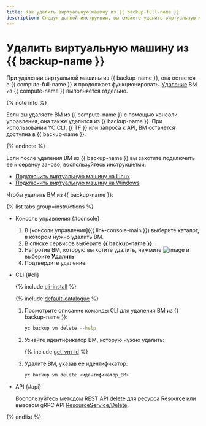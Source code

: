 ```yaml
---
title: Как удалить виртуальную машину из {{ backup-full-name }}
description: Следуя данной инструкции, вы сможете удалить виртуальную машину из {{ backup-name }}.
---
```


# Удалить виртуальную машину из {{ backup-name }}

При удалении виртуальной машины из {{ backup-name }}, она остается в {{ compute-full-name }} и продолжает функционировать. [Удаление](../../compute/operations/vm-control/vm-delete.md) ВМ из {{ compute-name }} выполняется отдельно.

{% note info %}

Если вы удаляете ВМ из {{ compute-name }} с помощью консоли управления, она также удалится из {{ backup-name }}. При использовании YC CLI, {{ TF }} или запроса к API, ВМ останется доступна в {{ backup-name }}.

{% endnote %}

Если после удаления ВМ из {{ backup-name }} вы захотите подключить ее к сервису заново, воспользуйтесь инструкциями:

* [Подключить виртуальную машину на Linux](connect-vm-linux.md)
* [Подключить виртуальную машину на Windows](connect-vm-windows.md)

Чтобы удалить ВМ из {{ backup-name }}:

{% list tabs group=instructions %}

- Консоль управления {#console}

  1. В [консоли управления]({{ link-console-main }}) выберите каталог, в котором нужно удалить ВМ.
  1. В списке сервисов выберите **{{ backup-name }}**.
  1. Напротив ВМ, которую вы хотите удалить, нажмите ![image](../../_assets/console-icons/ellipsis.svg) и выберите **Удалить**.
  1. Подтвердите удаление.

- CLI {#cli}

  {% include [cli-install](../../_includes/cli-install.md) %}

  {% include [default-catalogue](../../_includes/default-catalogue.md) %}

  1. Посмотрите описание команды CLI для удаления ВМ из {{ backup-name }}:

      ```bash
      yc backup vm delete --help
      ```

  1. Узнайте идентификатор ВМ, которую нужно удалить:

      {% include [get-vm-id](../../_includes/backup/operations/get-vm-id.md) %}

  1. Удалите ВМ, указав ее идентификатор:

      ```bash
      yc backup vm delete <идентификатор_ВМ>
      ```

- API {#api}

  Воспользуйтесь методом REST API [delete](../backup/api-ref/Resource/delete.md) для ресурса [Resource](../backup/api-ref/Resource/index.md) или вызовом gRPC API [ResourceService/Delete](../backup/api-ref/grpc/Resource/delete.md).

{% endlist %}
